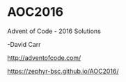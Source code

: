 # AOC2016
Advent of Code - 2016 Solutions

-David Carr 

http://adventofcode.com/

https://zephyr-bsc.github.io/AOC2016/
